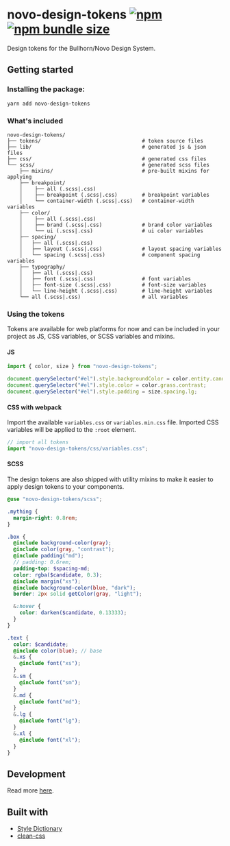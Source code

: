 # novo-design-tokens [![npm](https://img.shields.io/npm/v/novo-design-tokens?style=flat-square)](https://www.npmjs.com/package/novo-design-tokens) [![npm bundle size](https://img.shields.io/bundlephobia/minzip/novo-design-tokens?label=gzipped%20size&style=flat-square)](https://bundlephobia.com/result?p=novo-design-tokens)

Design tokens for the Bullhorn/Novo Design System.

## Getting started

### Installing the package:

```
yarn add novo-design-tokens
```

### What's included

```
novo-design-tokens/
├── tokens/                                 # token source files
├── lib/                                    # generated js & json files
├── css/                                    # generated css files
└── scss/                                   # generated scss files
    ├── mixins/                             # pre-built mixins for applying
    ├── breakpoint/
    │    ├── all (.scss|.css)
    │    ├── breakpoint (.scss|.css)        # breakpoint variables
    │    └── container-width (.scss|.css)   # container-width variables
    ├── color/
    │    ├── all (.scss|.css)
    │    ├── brand (.scss|.css)             # brand color variables
    │    └── ui (.scss|.css)                # ui color variables
    ├── spacing/
    │   ├── all (.scss|.css)
    │   ├── layout (.scss|.css)             # layout spacing variables
    │   └── spacing (.scss|.css)            # component spacing variables
    ├── typography/
    │   ├── all (.scss|.css)
    │   ├── font (.scss|.css)               # font variables
    │   ├── font-size (.scss|.css)          # font-size variables
    │   └── line-height (.scss|.css)        # line-height variables
    └── all (.scss|.css)                    # all variables
```

### Using the tokens

Tokens are available for web platforms for now and can be included in your project as JS, CSS variables, or SCSS variables and mixins.

#### JS

```js
import { color, size } from "novo-design-tokens";

document.querySelector("#el").style.backgroundColor = color.entity.candidate;
document.querySelector("#el").style.color = color.grass.contrast;
document.querySelector("#el").style.padding = size.spacing.lg;
```

#### CSS with webpack

Import the available `variables.css` or `variables.min.css` file. Imported CSS variables will be applied to the `:root` element.

```js
// import all tokens
import "novo-design-tokens/css/variables.css";
```

#### SCSS

The design tokens are also shipped with utility mixins to make it easier to apply design tokens to
your components.

```scss
@use "novo-design-tokens/scss";

.mything {
  margin-right: 0.8rem;
}

.box {
  @include background-color(gray);
  @include color(gray, "contrast");
  @include padding("md");
  // padding: 0.6rem;
  padding-top: $spacing-md;
  color: rgba($candidate, 0.3);
  @include margin("xs");
  @include background-color(blue, "dark");
  border: 2px solid getColor(gray, "light");

  &:hover {
    color: darken($candidate, 0.13333);
  }
}

.text {
  color: $candidate;
  @include color(blue); // base
  &.xs {
    @include font("xs");
  }
  &.sm {
    @include font("sm");
  }
  &.md {
    @include font("md");
  }
  &.lg {
    @include font("lg");
  }
  &.xl {
    @include font("xl");
  }
}
```

## Development

Read more [here](DEVELOPMENT.md).

## Built with

- [Style Dictionary](https://github.com/amzn/style-dictionary)
- [clean-css](https://github.com/jakubpawlowicz/clean-css-cli)
